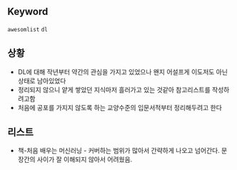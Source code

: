 ## Keyword
`awesomlist` `dl`

## 상황
- DL에 대해 작년부터 약간의 관심을 가지고 있었으나 왠지 어설프게 이도저도 아닌 상태로 남아있었다
- 정리되지 않으니 얕게 쌓았던 지식마저 흘러가고 있는 것같아 참고리스트를 작성하려고함
- 처음에 공포를 가지지 않도록 하는 교양수준의 입문서적부터 정리해두려고 한다

## 리스트
- 책-처음 배우는 머신러닝 - 커버하는 범위가 많아서 간략하게 나오고 넘어간다. 문장간의 사이가 잘 이해되지 않아서 어려웠음.